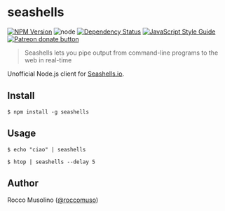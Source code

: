 # seashells

[![NPM Version](https://img.shields.io/npm/v/seashells.svg)](https://www.npmjs.com/package/seashells)
![node](https://img.shields.io/node/v/seashells.svg)
[![Dependency Status](https://david-dm.org/roccomuso/seashells.png)](https://david-dm.org/roccomuso/seashells)
[![JavaScript Style Guide](https://img.shields.io/badge/code_style-standard-brightgreen.svg)](https://standardjs.com)
<span class="badge-patreon"><a href="https://patreon.com/roccomuso" title="Donate to this project using Patreon"><img src="https://img.shields.io/badge/patreon-donate-yellow.svg" alt="Patreon donate button" /></a></span>

> Seashells lets you pipe output from command-line programs to the web in real-time

Unofficial Node.js client for [Seashells.io](https://seashells.io).

## Install

    $ npm install -g seashells

## Usage

    $ echo "ciao" | seashells

    $ htop | seashells --delay 5


## Author

Rocco Musolino ([@roccomuso](https://twitter.com/roccomuso))

